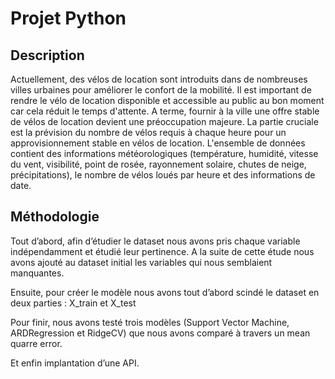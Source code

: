 # Projet Python 

## Description

Actuellement, des vélos de location sont introduits dans de nombreuses villes urbaines pour améliorer le confort de la mobilité. Il est important de rendre le vélo de location disponible et accessible au public au bon moment car cela réduit le temps d'attente. A terme, fournir à la ville une offre stable de vélos de location devient une préoccupation majeure. La partie cruciale est la prévision du nombre de vélos requis à chaque heure pour un approvisionnement stable en vélos de location.
L'ensemble de données contient des informations météorologiques (température, humidité, vitesse du vent, visibilité, point de rosée, rayonnement solaire, chutes de neige, précipitations), le nombre de vélos loués par heure et des informations de date.

## Méthodologie

Tout d’abord, afin d’étudier le dataset nous avons pris chaque variable indépendamment et étudié leur pertinence. 
A la suite de cette étude nous avons ajouté au dataset initial les variables qui nous semblaient manquantes.

Ensuite, pour créer le modèle nous avons tout d’abord scindé le dataset en deux parties : X_train et X_test

Pour finir, nous avons testé trois modèles (Support Vector Machine, ARDRegression et RidgeCV) que nous avons comparé à travers un mean quarre error.

Et enfin implantation d’une API.
